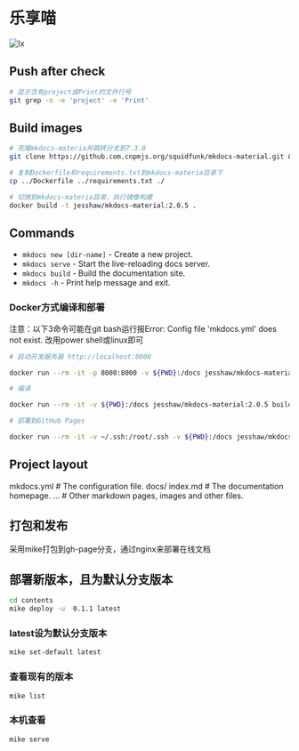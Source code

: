# 乐享喵

![lx](docs/assets/lx.ico)

## Push after check

```bash
# 显示含有project或Print的文件行号
git grep -n -e 'project' -e 'Print'
```

## Build images

```bash
# 克隆mkdocs-materia并跳转分支到7.3.0
git clone https://github.com.cnpmjs.org/squidfunk/mkdocs-material.git && cd ./mkdocs-material && git checkout 7.3.0

# 复制Dockerfile和requirements.txt到mkdocs-materia目录下
cp ../Dockerfile ../requirements.txt ./

# 切换到mkdocs-materia目录，执行镜像构建
docker build -t jesshaw/mkdocs-material:2.0.5 .
```

## Commands

* `mkdocs new [dir-name]` - Create a new project.
* `mkdocs serve` - Start the live-reloading docs server.
* `mkdocs build` - Build the documentation site.
* `mkdocs -h` - Print help message and exit.

### Docker方式编译和部署

注意：以下3命令可能在git bash运行报Error: Config file 'mkdocs.yml' does not exist. 改用power shell或linux即可

```bash
# 启动开发服务器 http://localhost:8000

docker run --rm -it -p 8000:8000 -v ${PWD}:/docs jesshaw/mkdocs-material:2.0.5

# 编译

docker run --rm -it -v ${PWD}:/docs jesshaw/mkdocs-material:2.0.5 build

# 部署到GitHub Pages

docker run --rm -it -v ~/.ssh:/root/.ssh -v ${PWD}:/docs jesshaw/mkdocs-material:2.0.5 gh-deploy 
```

## Project layout

mkdocs.yml    # The configuration file.
docs/
    index.md  # The documentation homepage.
    ...       # Other markdown pages, images and other files.

## 打包和发布

采用mike打包到gh-page分支，通过nginx来部署在线文档

## 部署新版本，且为默认分支版本

```bash
cd contents
mike deploy -u  0.1.1 latest
```

### latest设为默认分支版本

```bash
mike set-default latest
```

### 查看现有的版本

```bash
mike list
```

### 本机查看

```bash
mike serve
```

